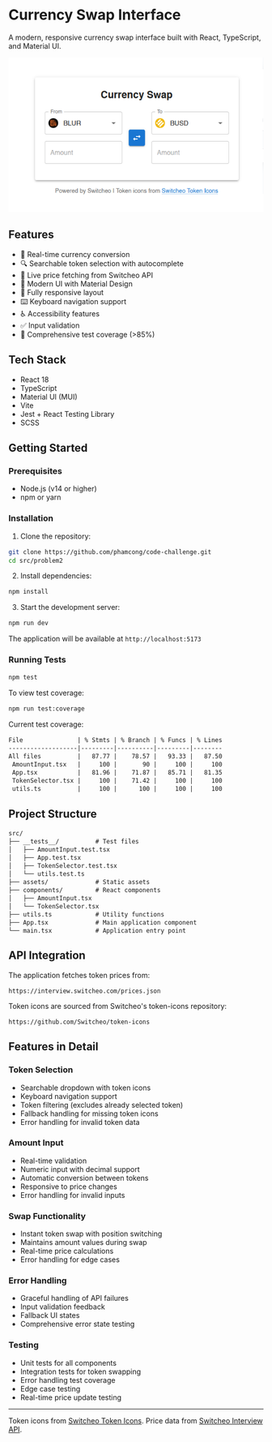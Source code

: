 # Currency Swap Interface

A modern, responsive currency swap interface built with React, TypeScript, and Material UI.

![Screenshot](./src/assets/screenshot.png)

## Features

- 🔄 Real-time currency conversion
- 🔍 Searchable token selection with autocomplete
- 💱 Live price fetching from Switcheo API
- 🎨 Modern UI with Material Design
- 📱 Fully responsive layout
- ⌨️ Keyboard navigation support
- ♿ Accessibility features
- ✅ Input validation
- 🧪 Comprehensive test coverage (>85%)

## Tech Stack

- React 18
- TypeScript
- Material UI (MUI)
- Vite
- Jest + React Testing Library
- SCSS

## Getting Started

### Prerequisites

- Node.js (v14 or higher)
- npm or yarn

### Installation

1. Clone the repository:
```bash
git clone https://github.com/phamcong/code-challenge.git
cd src/problem2
```

2. Install dependencies:
```bash
npm install
```

3. Start the development server:
```bash
npm run dev
```

The application will be available at `http://localhost:5173`

### Running Tests

```bash
npm test
```

To view test coverage:
```bash
npm run test:coverage
```

Current test coverage:
```
File               | % Stmts | % Branch | % Funcs | % Lines
-------------------|---------|----------|---------|--------
All files          |   87.77 |    78.57 |   93.33 |   87.50
 AmountInput.tsx   |     100 |       90 |     100 |     100
 App.tsx           |   81.96 |    71.87 |   85.71 |   81.35
 TokenSelector.tsx |     100 |    71.42 |     100 |     100
 utils.ts          |     100 |      100 |     100 |     100
```

## Project Structure

```
src/
├── __tests__/          # Test files
│   ├── AmountInput.test.tsx
│   ├── App.test.tsx
│   ├── TokenSelector.test.tsx
│   └── utils.test.ts
├── assets/             # Static assets
├── components/         # React components
│   ├── AmountInput.tsx
│   └── TokenSelector.tsx
├── utils.ts            # Utility functions
├── App.tsx             # Main application component
└── main.tsx            # Application entry point
```

## API Integration

The application fetches token prices from:
```
https://interview.switcheo.com/prices.json
```

Token icons are sourced from Switcheo's token-icons repository:
```
https://github.com/Switcheo/token-icons
```

## Features in Detail

### Token Selection
- Searchable dropdown with token icons
- Keyboard navigation support
- Token filtering (excludes already selected token)
- Fallback handling for missing token icons
- Error handling for invalid token data

### Amount Input
- Real-time validation
- Numeric input with decimal support
- Automatic conversion between tokens
- Responsive to price changes
- Error handling for invalid inputs

### Swap Functionality
- Instant token swap with position switching
- Maintains amount values during swap
- Real-time price calculations
- Error handling for edge cases

### Error Handling
- Graceful handling of API failures
- Input validation feedback
- Fallback UI states
- Comprehensive error state testing

### Testing
- Unit tests for all components
- Integration tests for token swapping
- Error handling test coverage
- Edge case testing
- Real-time price update testing

---

Token icons from [Switcheo Token Icons](https://github.com/Switcheo/token-icons/tree/main/tokens).
Price data from [Switcheo Interview API](https://interview.switcheo.com/prices.json).
